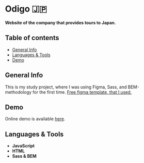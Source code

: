 # Odigo :jp:
**Website of the company that provides tours to Japan.**


## Table of contents
  - [General Info](#general-info)
  - [Languages & Tools](#languages--tools)
  - [Demo](#demo)


## General Info

This is my study project, where I was using Figma, Sass, and BEM-methodology for the first time. [Free figma template, that I used.](https://www.figma.com/file/CSzyIt5kDL9UreALLHc0lp/travel-landing-page-jacobvoyles-(Copy))


 ## Demo
Online demo is available [here](https://livelife26.github.io/Odigo/).


## Languages & Tools
- **JavaScript**
- **HTML**  
- **Sass & BEM**